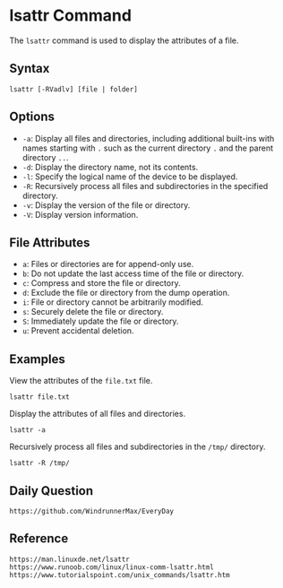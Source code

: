 # lsattr Command
The `lsattr` command is used to display the attributes of a file.

## Syntax

```shell
lsattr [-RVadlv] [file | folder]
```

## Options
* `-a`: Display all files and directories, including additional built-ins with names starting with `.` such as the current directory `.` and the parent directory `..`.
* `-d`: Display the directory name, not its contents.
* `-l`: Specify the logical name of the device to be displayed.
* `-R`: Recursively process all files and subdirectories in the specified directory.
* `-v`: Display the version of the file or directory.
* `-V`: Display version information.

## File Attributes
* `a`: Files or directories are for append-only use.
* `b`: Do not update the last access time of the file or directory.
* `c`: Compress and store the file or directory.
* `d`: Exclude the file or directory from the dump operation.
* `i`: File or directory cannot be arbitrarily modified.
* `s`: Securely delete the file or directory.
* `S`: Immediately update the file or directory.
* `u`: Prevent accidental deletion.

## Examples

View the attributes of the  `file.txt` file.

```shell
lsattr file.txt
```

Display the attributes of all files and directories.

```shell
lsattr -a
```

Recursively process all files and subdirectories in the `/tmp/` directory.

```shell
lsattr -R /tmp/
```

## Daily Question

```
https://github.com/WindrunnerMax/EveryDay
```

## Reference

```
https://man.linuxde.net/lsattr
https://www.runoob.com/linux/linux-comm-lsattr.html
https://www.tutorialspoint.com/unix_commands/lsattr.htm
```